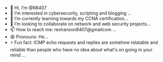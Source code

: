 - 👋 Hi, I’m @R8407
- 👀 I’m interested in cybersecurity, scripting and blogging ...
- 🌱 I’m currently learning towards my CCNA certification...
- 💞️ I’m looking to collaborate on network and web security projects...
- 📫 How to reach me: rexhanson8407@gmailcom ...
- 😄 Pronouns: He...
- ⚡ Fun fact: ICMP echo requests and replies are somehow relatable and reliable than people who have no idea about what's on going in your mind  ...

<!---
R8407/R8407 is a ✨ special ✨ repository because its `README.md` (this file) appears on your GitHub profile.
You can click the Preview link to take a look at your changes.
--->
